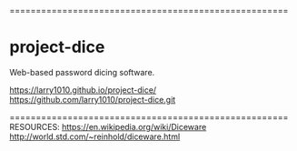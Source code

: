 =====================================================
# project-dice
Web-based password dicing software.

https://larry1010.github.io/project-dice/
https://github.com/larry1010/project-dice.git

=====================================================
RESOURCES:
https://en.wikipedia.org/wiki/Diceware
http://world.std.com/~reinhold/diceware.html